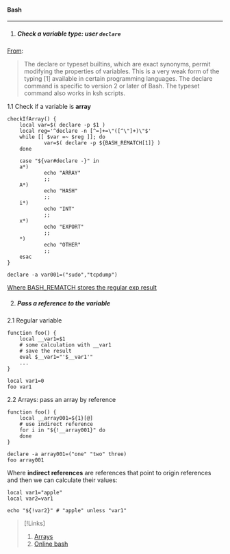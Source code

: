 #### Bash
---------

1. ##### Check a variable type: user `declare`

[From](https://www.tldp.org/LDP/abs/html/declareref.html):

> The declare or typeset builtins, which are exact synonyms, permit modifying the properties of variables. This is a very weak form of the typing [1] available in certain programming languages. The declare command is specific to version 2 or later of Bash. The typeset command also works in ksh scripts.

1.1 Check if a variable is **array**

```
checkIfArray() {
    local var=$( declare -p $1 )
    local reg='^declare -n [^=]+=\"([^\"]+)\"$'
    while [[ $var =~ $reg ]]; do
            var=$( declare -p ${BASH_REMATCH[1]} )
    done

    case "${var#declare -}" in
    a*)
            echo "ARRAY"
            ;;
    A*)
            echo "HASH"
            ;;
    i*)
            echo "INT"
            ;;
    x*)
            echo "EXPORT"
            ;;
    *)
            echo "OTHER"
            ;;
    esac
}

declare -a var001=("sudo","tcpdump")
```

[Where BASH_REMATCH stores the regular exp result](https://rtfm.co.ua/bash-regulyarnye-vyrazheniya-i-bash_rematch/)

2. ##### Pass a reference to the variable

2.1 Regular variable

```
function foo() {
    local __var1=$1
    # some calculation with __var1
    # save the result
    eval $__var1="'$__var1'"
    ...
}

local var1=0
foo var1
```

2.2 Arrays: pass an array by reference

```
function foo() {
    local __array001=${1}[@]
    # use indirect reference
    for i in "${!__array001}" do
    done
}

declare -a array001=("one" "two" three)
foo array001
```

Where **indirect references** are references that point to origin references and then we can calculate their values:

```
local var1="apple"
local var2=var1

echo "${!var2}" # "apple" unless "var1"
```

>[!Links]
> 1. [Arrays](https://unix.stackexchange.com/questions/20171/indirect-return-of-all-elements-in-an-array)
> 2. [Online bash](https://paiza.io/projects/tqZ6e_L0UPtnBkRNWxZKLg?language=bash)
